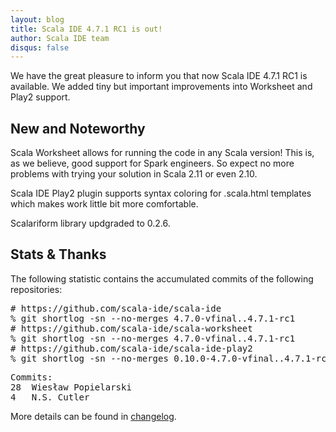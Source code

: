 ```yaml
---
layout: blog
title: Scala IDE 4.7.1 RC1 is out!
author: Scala IDE team
disqus: false
---
```


We have the great pleasure to inform you that now Scala IDE 4.7.1 RC1 is available. We added tiny but important improvements into Worksheet and Play2 support.

## New and Noteworthy

Scala Worksheet allows for running the code in any Scala version! This is, as we believe, good support for Spark engineers. So expect no more problems with trying your solution in Scala 2.11 or even 2.10.

Scala IDE Play2 plugin supports syntax coloring for .scala.html templates which makes work little bit more comfortable.

Scalariform library updgraded to 0.2.6.

## Stats & Thanks

The following statistic contains the accumulated commits of the following repositories:

<pre>
# https://github.com/scala-ide/scala-ide
% git shortlog -sn --no-merges 4.7.0-vfinal..4.7.1-rc1
# https://github.com/scala-ide/scala-worksheet
% git shortlog -sn --no-merges 4.7.0-vfinal..4.7.1-rc1
# https://github.com/scala-ide/scala-ide-play2
% git shortlog -sn --no-merges 0.10.0-4.7.0-vfinal..4.7.1-rc1
</pre>

<pre>
Commits:
28	Wiesław Popielarski
4	N.S. Cutler
</pre>

More details can be found in [changelog][cl].

[cl]: http://scala-ide.org/docs/changelog.html
